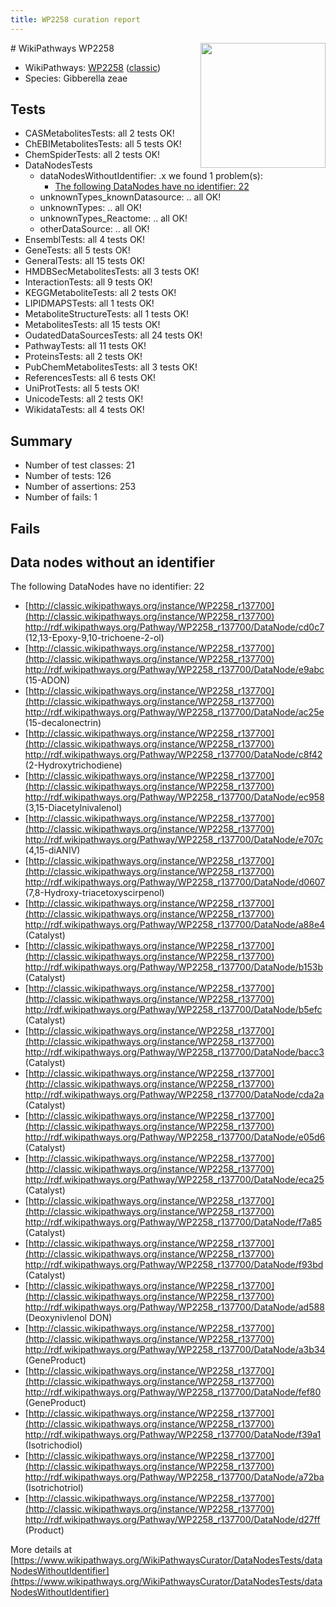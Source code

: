 ```yaml
---
title: WP2258 curation report
---
```


<img style="float: right; width: 200px" src="https://upload.wikimedia.org/wikipedia/commons/thumb/8/83/Wplogo_with_text_500.png/640px-Wplogo_with_text_500.png" />
# WikiPathways WP2258

* WikiPathways: [WP2258](https://wikipathways.org/pathways/WP2258) ([classic](https://classic.wikipathways.org/instance/WP2258))
* Species: Gibberella zeae
## Tests
* CASMetabolitesTests: all 2 tests OK!
* ChEBIMetabolitesTests: all 5 tests OK!
* ChemSpiderTests: all 2 tests OK!
* DataNodesTests
    * dataNodesWithoutIdentifier: .x we found 1 problem(s):
        * [The following DataNodes have no identifier: 22](#8792c4b1)
    * unknownTypes_knownDatasource: .. all OK!
    * unknownTypes: .. all OK!
    * unknownTypes_Reactome: .. all OK!
    * otherDataSource: .. all OK!
* EnsemblTests: all 4 tests OK!
* GeneTests: all 5 tests OK!
* GeneralTests: all 15 tests OK!
* HMDBSecMetabolitesTests: all 3 tests OK!
* InteractionTests: all 9 tests OK!
* KEGGMetaboliteTests: all 2 tests OK!
* LIPIDMAPSTests: all 1 tests OK!
* MetaboliteStructureTests: all 1 tests OK!
* MetabolitesTests: all 15 tests OK!
* OudatedDataSourcesTests: all 24 tests OK!
* PathwayTests: all 11 tests OK!
* ProteinsTests: all 2 tests OK!
* PubChemMetabolitesTests: all 3 tests OK!
* ReferencesTests: all 6 tests OK!
* UniProtTests: all 5 tests OK!
* UnicodeTests: all 2 tests OK!
* WikidataTests: all 4 tests OK!


## Summary

* Number of test classes: 21
* Number of tests: 126
* Number of assertions: 253
* Number of fails: 1

## Fails

<a name="8792c4b1" />

## Data nodes without an identifier

The following DataNodes have no identifier: 22

* [http://classic.wikipathways.org/instance/WP2258_r137700](http://classic.wikipathways.org/instance/WP2258_r137700) http://rdf.wikipathways.org/Pathway/WP2258_r137700/DataNode/cd0c7 (12,13-Epoxy-9,10-trichoene-2-ol)
* [http://classic.wikipathways.org/instance/WP2258_r137700](http://classic.wikipathways.org/instance/WP2258_r137700) http://rdf.wikipathways.org/Pathway/WP2258_r137700/DataNode/e9abc (15-ADON)
* [http://classic.wikipathways.org/instance/WP2258_r137700](http://classic.wikipathways.org/instance/WP2258_r137700) http://rdf.wikipathways.org/Pathway/WP2258_r137700/DataNode/ac25e (15-decalonectrin)
* [http://classic.wikipathways.org/instance/WP2258_r137700](http://classic.wikipathways.org/instance/WP2258_r137700) http://rdf.wikipathways.org/Pathway/WP2258_r137700/DataNode/c8f42 (2-Hydroxytrichodiene)
* [http://classic.wikipathways.org/instance/WP2258_r137700](http://classic.wikipathways.org/instance/WP2258_r137700) http://rdf.wikipathways.org/Pathway/WP2258_r137700/DataNode/ec958 (3,15-Diacetylnivalenol)
* [http://classic.wikipathways.org/instance/WP2258_r137700](http://classic.wikipathways.org/instance/WP2258_r137700) http://rdf.wikipathways.org/Pathway/WP2258_r137700/DataNode/e707c (4,15-diANIV)
* [http://classic.wikipathways.org/instance/WP2258_r137700](http://classic.wikipathways.org/instance/WP2258_r137700) http://rdf.wikipathways.org/Pathway/WP2258_r137700/DataNode/d0607 (7,8-Hydroxy-triacetoxyscirpenol)
* [http://classic.wikipathways.org/instance/WP2258_r137700](http://classic.wikipathways.org/instance/WP2258_r137700) http://rdf.wikipathways.org/Pathway/WP2258_r137700/DataNode/a88e4 (Catalyst)
* [http://classic.wikipathways.org/instance/WP2258_r137700](http://classic.wikipathways.org/instance/WP2258_r137700) http://rdf.wikipathways.org/Pathway/WP2258_r137700/DataNode/b153b (Catalyst)
* [http://classic.wikipathways.org/instance/WP2258_r137700](http://classic.wikipathways.org/instance/WP2258_r137700) http://rdf.wikipathways.org/Pathway/WP2258_r137700/DataNode/b5efc (Catalyst)
* [http://classic.wikipathways.org/instance/WP2258_r137700](http://classic.wikipathways.org/instance/WP2258_r137700) http://rdf.wikipathways.org/Pathway/WP2258_r137700/DataNode/bacc3 (Catalyst)
* [http://classic.wikipathways.org/instance/WP2258_r137700](http://classic.wikipathways.org/instance/WP2258_r137700) http://rdf.wikipathways.org/Pathway/WP2258_r137700/DataNode/cda2a (Catalyst)
* [http://classic.wikipathways.org/instance/WP2258_r137700](http://classic.wikipathways.org/instance/WP2258_r137700) http://rdf.wikipathways.org/Pathway/WP2258_r137700/DataNode/e05d6 (Catalyst)
* [http://classic.wikipathways.org/instance/WP2258_r137700](http://classic.wikipathways.org/instance/WP2258_r137700) http://rdf.wikipathways.org/Pathway/WP2258_r137700/DataNode/eca25 (Catalyst)
* [http://classic.wikipathways.org/instance/WP2258_r137700](http://classic.wikipathways.org/instance/WP2258_r137700) http://rdf.wikipathways.org/Pathway/WP2258_r137700/DataNode/f7a85 (Catalyst)
* [http://classic.wikipathways.org/instance/WP2258_r137700](http://classic.wikipathways.org/instance/WP2258_r137700) http://rdf.wikipathways.org/Pathway/WP2258_r137700/DataNode/f93bd (Catalyst)
* [http://classic.wikipathways.org/instance/WP2258_r137700](http://classic.wikipathways.org/instance/WP2258_r137700) http://rdf.wikipathways.org/Pathway/WP2258_r137700/DataNode/ad588 (Deoxynivlenol
DON)
* [http://classic.wikipathways.org/instance/WP2258_r137700](http://classic.wikipathways.org/instance/WP2258_r137700) http://rdf.wikipathways.org/Pathway/WP2258_r137700/DataNode/a3b34 (GeneProduct)
* [http://classic.wikipathways.org/instance/WP2258_r137700](http://classic.wikipathways.org/instance/WP2258_r137700) http://rdf.wikipathways.org/Pathway/WP2258_r137700/DataNode/fef80 (GeneProduct)
* [http://classic.wikipathways.org/instance/WP2258_r137700](http://classic.wikipathways.org/instance/WP2258_r137700) http://rdf.wikipathways.org/Pathway/WP2258_r137700/DataNode/f39a1 (Isotrichodiol)
* [http://classic.wikipathways.org/instance/WP2258_r137700](http://classic.wikipathways.org/instance/WP2258_r137700) http://rdf.wikipathways.org/Pathway/WP2258_r137700/DataNode/a72ba (Isotrichotriol)
* [http://classic.wikipathways.org/instance/WP2258_r137700](http://classic.wikipathways.org/instance/WP2258_r137700) http://rdf.wikipathways.org/Pathway/WP2258_r137700/DataNode/d27ff (Product)


More details at [https://www.wikipathways.org/WikiPathwaysCurator/DataNodesTests/dataNodesWithoutIdentifier](https://www.wikipathways.org/WikiPathwaysCurator/DataNodesTests/dataNodesWithoutIdentifier)

